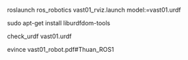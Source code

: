roslaunch ros_robotics vast01_rviz.launch model:=vast01.urdf


sudo apt-get install liburdfdom-tools

check_urdf vast01.urdf

evince vast01_robot.pdf#Thuan_ROS1
